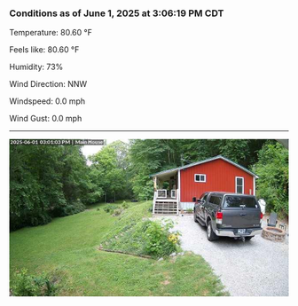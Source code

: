 ### Conditions as of June 1, 2025 at 3:06:19 PM CDT 

Temperature: 80.60 &deg;F

Feels like: 80.60 &deg;F

Humidity: 73%

Wind Direction: NNW

Windspeed: 0.0 mph

Wind Gust: 0.0 mph

---

<img src="./images/latest.jpeg"/>

